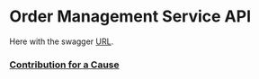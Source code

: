 # Order Management Service API

Here with the swagger [URL](https://order-management-service-api.herokuapp.com/swagger-ui.html).


### [Contribution for a Cause](http://bit.ly/2WryDT8)
